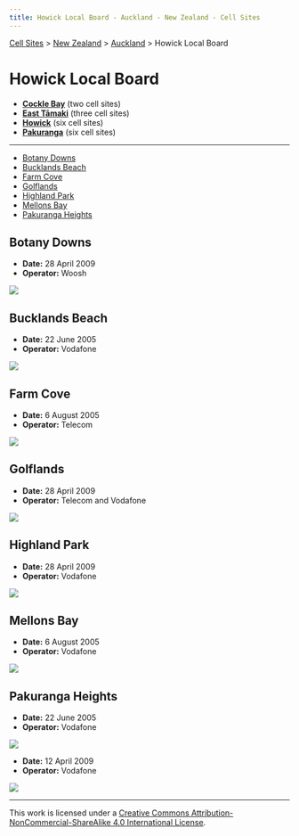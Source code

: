 ```yaml
---
title: Howick Local Board - Auckland - New Zealand - Cell Sites
---
```


[Cell Sites](../../../) > [New Zealand](../../) > [Auckland](../) > Howick Local Board

# Howick Local Board

* **[Cockle Bay](cockle-bay)** (two cell sites)
* **[East Tāmaki](east-tāmaki)** (three cell sites)
* **[Howick](howick)** (six cell sites)
* **[Pakuranga](pakuranga)** (six cell sites)

---

* [Botany Downs](#botany-downs)
* [Bucklands Beach](#bucklands-beach)
* [Farm Cove](#farm-cove)
* [Golflands](#golflands)
* [Highland Park](#highland-park)
* [Mellons Bay](#mellons-bay)
* [Pakuranga Heights](#pakuranga-heights)

## Botany Downs

* **Date:** 28 April 2009
* **Operator:** Woosh

![](https://f001.backblazeb2.com/file/CellSites/NZ/AUK/Howick/20090428-143651.jpg)

## Bucklands Beach

* **Date:** 22 June 2005
* **Operator:** Vodafone

![](https://f001.backblazeb2.com/file/CellSites/NZ/AUK/Howick/20050622-155859.jpg)

## Farm Cove

* **Date:** 6 August 2005
* **Operator:** Telecom

![](https://f001.backblazeb2.com/file/CellSites/NZ/AUK/Howick/20050806-133228.jpg)

## Golflands

* **Date:** 28 April 2009
* **Operator:** Telecom and Vodafone

![](https://f001.backblazeb2.com/file/CellSites/NZ/AUK/Howick/20090428-151146.jpg)

## Highland Park

* **Date:** 28 April 2009
* **Operator:** Vodafone

![](https://f001.backblazeb2.com/file/CellSites/NZ/AUK/Howick/20090428-121734.jpg)

## Mellons Bay

* **Date:** 6 August 2005
* **Operator:** Vodafone

![](https://f001.backblazeb2.com/file/CellSites/NZ/AUK/Howick/20050806-145420.jpg)

## Pakuranga Heights

* **Date:** 22 June 2005
* **Operator:** Vodafone

![](https://f001.backblazeb2.com/file/CellSites/NZ/AUK/Howick/20050622-144226.jpg)

* **Date:** 12 April 2009
* **Operator:** Vodafone

![](https://f001.backblazeb2.com/file/CellSites/NZ/AUK/Howick/20090412-165134.jpg)

---

This work is licensed under a [Creative Commons Attribution-NonCommercial-ShareAlike 4.0 International License](http://creativecommons.org/licenses/by-nc-sa/4.0/).
